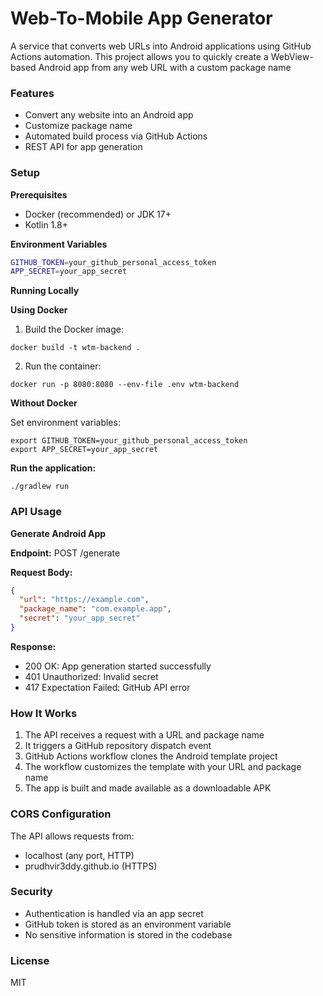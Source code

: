 # Web-To-Mobile App Generator

A service that converts web URLs into Android applications using GitHub Actions automation. This project allows you to
quickly create a WebView-based Android app from any web URL with a custom package name

### Features

- Convert any website into an Android app
- Customize package name
- Automated build process via GitHub Actions
- REST API for app generation

### Setup

**Prerequisites**

- Docker (recommended) or JDK 17+
- Kotlin 1.8+

**Environment Variables**

```bash
GITHUB_TOKEN=your_github_personal_access_token
APP_SECRET=your_app_secret
```

**Running Locally**

**Using Docker**

1. Build the Docker image:

```
docker build -t wtm-backend .
```

2. Run the container:

```
docker run -p 8080:8080 --env-file .env wtm-backend
```

**Without Docker**

Set environment variables:

```
export GITHUB_TOKEN=your_github_personal_access_token
export APP_SECRET=your_app_secret
```

**Run the application:**

```
./gradlew run
```

### API Usage

**Generate Android App**

**Endpoint:** POST /generate

**Request Body:**

```json 
{
  "url": "https://example.com",
  "package_name": "com.example.app",
  "secret": "your_app_secret"
}
```

**Response:**

- 200 OK: App generation started successfully
- 401 Unauthorized: Invalid secret
- 417 Expectation Failed: GitHub API error

### How It Works

1. The API receives a request with a URL and package name
2. It triggers a GitHub repository dispatch event
3. GitHub Actions workflow clones the Android template project
4. The workflow customizes the template with your URL and package name
5. The app is built and made available as a downloadable APK

### CORS Configuration
The API allows requests from:

- localhost (any port, HTTP)
- prudhvir3ddy.github.io (HTTPS)

### Security
- Authentication is handled via an app secret
- GitHub token is stored as an environment variable
- No sensitive information is stored in the codebase

### License
MIT